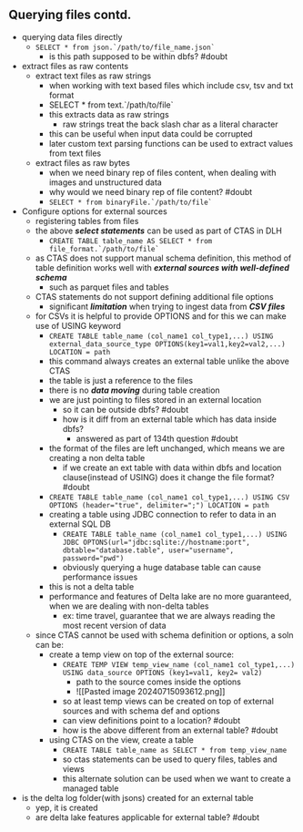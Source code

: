 ## Querying files contd.
- querying data files directly
	- ```SELECT * from json.`/path/to/file_name.json` ```
		- is this path supposed to be within dbfs? #doubt
- extract files as raw contents
	- extract text files as raw strings
		- when working with text based files which include csv, tsv and txt format
		- SELECT * from text.\`/path/to/file\`
		- this extracts data as raw strings
			- raw strings treat the back slash char as a literal character
		- this can be useful when input data could be corrupted
		- later custom text parsing functions can be used to extract values from text files
	- extract files as raw bytes
		- when we need binary rep of files content, when dealing with images and unstructured data
		- why would we need binary rep of file content?  #doubt
		- ```SELECT * from binaryFile.`/path/to/file` ```
- Configure options for external sources
	- registering tables from files
	- the above ***select statements*** can be used as part of CTAS in DLH
		- ```CREATE TABLE table_name AS SELECT * from file_format.`/path/to/file` ```
	- as CTAS does not support manual schema definition, this method of table definition works well with ***external sources with well-defined schema***
		- such as parquet files and tables
	- CTAS statements do not support defining additional file options
		- significant ***limitation*** when trying to ingest data from ***CSV files***
	- for CSVs it is helpful to provide OPTIONS and for this we can make use of USING keyword
		- ```CREATE TABLE table_name (col_name1 col_type1,...) USING external_data_source_type OPTIONS(key1=val1,key2=val2,...) LOCATION = path```
		- this command always creates an external table unlike the above CTAS
		- the table is just a reference to the files
		- there is no ***data moving*** during table creation
		- we are just pointing to files stored in an external location
			- so it can be outside dbfs?  #doubt
			- how is it diff from an external table which has data inside dbfs?
				- answered as part of 134th question #doubt
		- the format of the files are left unchanged, which means we are creating a non delta table
			- if we create an ext table with data within dbfs and location clause(instead of USING) does it change the file format? #doubt
		- `CREATE TABLE table_name (col_name1 col_type1,...) USING CSV OPTIONS (header="true", delimiter=";") LOCATION = path`
		- creating a table using JDBC connection to refer to data in an external SQL DB
			- `CREATE TABLE table_name (col_name1 col_type1,...) USING JDBC OPTONS(url="jdbc:sqlite://hostname:port", dbtable="database.table", user="username", password="pwd")`
			- obviously querying a huge database table can cause performance issues
		- this is not a delta table
		- performance and features of Delta lake are no more guaranteed, when we are dealing with non-delta tables
			- ex: time travel, guarantee that we are always reading the most recent version of data
	- since CTAS cannot be used with schema definition or options, a soln can be:
		- create a temp view on top of the external source:
			- `CREATE TEMP VIEW temp_view_name (col_name1 col_type1,...) USING data_source OPTIONS (key1=val1, key2= val2)`
				- path to the source comes inside the options
				- ![[Pasted image 20240715093612.png]]
			- so at least temp views can be created on top of external sources and with schema def and options
			- can view definitions point to a location? #doubt
			- how is the above different from an external table? #doubt 
		- using CTAS on the view, create a table
			- `CREATE TABLE table_name as SELECT * from temp_view_name`
			- so ctas statements can be used to query files, tables and views
			- this alternate solution can be used when we want to create a managed table
- is the delta log folder(with jsons) created for an external table
	- yep, it is created
	- are delta lake features applicable for external table? #doubt